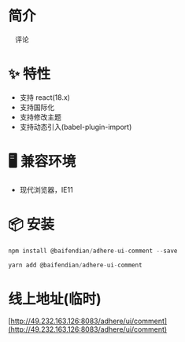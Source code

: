 # 简介
&ensp;&ensp;评论

# ✨ 特性
- 支持 react(18.x)
- 支持国际化
- 支持修改主题
- 支持动态引入(babel-plugin-import)

# 🖥 兼容环境
- 现代浏览器，IE11

# 📦 安装
```javascript
npm install @baifendian/adhere-ui-comment --save
``` 

```javascript
yarn add @baifendian/adhere-ui-comment
```

# 线上地址(临时)
[http://49.232.163.126:8083/adhere/ui/comment](http://49.232.163.126:8083/adhere/ui/comment)
